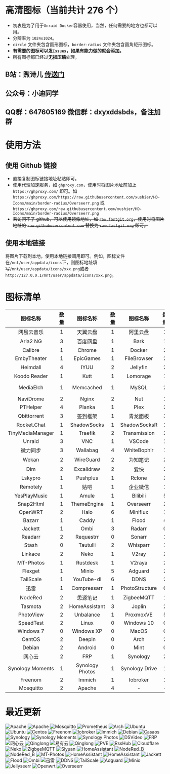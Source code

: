 # 高清图标（当前共计 276 个）

- 初衷是为了用于`Unraid Docker`容器使用，当然，任何需要的地方也都可以用。
- 分辨率为 `1024x1024`。
- `circle` 文件夹包含圆形图标，`border-radius` 文件夹包含圆角矩形图标。
- **有需要的图标可以发`Issues`，如果有能力做的就会添加。**
- 所有图标都已经过**无损压缩**处理。

## **B站：煦诗儿 [传送门](https://space.bilibili.com/32313260)**
## **公众号：小迪同学**
## **QQ群：647605169  微信群：dxyxddsbds，备注加群**

# 使用方法

## 使用 Github 链接
- 直接复制图标链接地址粘贴即可。
- 使用代理加速服务，如 `ghproxy.com`，使用时将图片地址前加上 `https://ghproxy.com/` 即可。如 `https://ghproxy.com/https://raw.githubusercontent.com/xushier/HD-Icons/main/border-radius/Overseerr.png` 或 `https://ghproxy.com/raw.githubusercontent.com/xushier/HD-Icons/main/border-radius/Overseerr.png`
- ~~若访问不了 github，可以使用镜像地址，如 `raw.fastgit.org`，使用时将图片地址的 `raw.githubusercontent.com` 替换为 `raw.fastgit.org` 即可。~~

## 使用本地链接
将图片下载到本地，使用本地链接调用即可。例如，图标文件在`/mnt/user/appdata/icons`下，则图标地址填写`/mnt/user/appdata/icons/xxx.png`或者`http://127.0.0.1/mnt/user/appdata/icons/xxx.png`。

# 图标清单

|图标名称|数量|图标名称|数量|图标名称|数量|图标名称|数量|
|:--:|:--:|:--:|:--:|:--:|:--:|:--:|:--:|
|网易云音乐|1|天翼云盘|1|阿里云盘|1|Alist|1|
|Aria2 NG|3|百度网盘|1|Bark|1|Bitwarden|1|
|Calibre|1|Chrome|1|Docker|2|Draw.io|1|
|EmbyTheater|1|EpicGames|1|FileBrowser|2|FreshRSS|3|
|Heimdall|4|IYUU|2|Jellyfin|2|可道云|1|
|Koodo Reader|1|Kutt|1|Lomorage|1|MariaDB|2|
|MediaElch|1|Memcached|1|MySQL|2|Nginx Proxy Manager|4|
|NaviDrome|2|Nginx|2|Nut|1|PhpMyAdmin|2|
|PTHelper|4|Planka|1|Plex|2|Portainer|2|
|Qbittorrent|3|签到框架|1|青龙面板|3|Redis|1|
|Rocket.Chat|1|ShadowSocks|1|ShadowSocksR|1|Syncthing|3|
|TinyMediaManager|1|Traefik|2|Transmission|2|UnlockMusic|2|
|Unraid|3|VNC|1|VSCode|1|Vertex|2|
|微力同步|3|Wallabag|4|WhiteBophir|1|Webdav|2|
|Wekan|2|WireGuard|2|为知笔记|2|ZeroTier|1|
|Dim|2|Excalidraw|2|爱快|2|Komga|2|
|Lskypro|1|Pushplus|1|Rclone|2|RcloneBrowser|1|
|Remotely|1|贴吧|1|企业微信|1|Chevereto|1|
|YesPlayMusic|1|Amule|1|Bilibili|5|MovieRobot|2|
|Snap2Html|1|ThemeEngine|1|Overseerr|2|Jellyseerr|2|
|OpenWRT|2|Halo|6|Miniflux|1|PostgreSQL|2|
|Bazarr|1|Caddy|1|Flood|4|Lidarr|2|
|Jackett|1|Ombi|3|Radarr|0|Prowlarr|2|
|Readarr|2|Requestrr|0|Sonarr|1|Sabnzbd|0|
|Stash|0|Tautulli|2|Whisparr|1|Cloudflare|4|
|Linkace|2|Neko|1|V2ray|2|易有云|1|
|MT-Photos|1|Rustdesk|1|V2raya|2|NasTools|1|
|Flexget|1|Minio|5|Adguard|2|Ombi|3|
|TailScale|1|YouTube-dl|6|DDNS|2|Clash|1|
|迅雷|1|Compressarr|1|PhotoStructure|6|PhotoPrism|9|
|NodeRed|2|思源笔记|1|ZigbeeMQTT|1|TasmoAdmin|1|
|Tasmota|2|HomeAssistant|3|Joplin|2|OnlyOffice|2|
|PhotoView|2|Unbalance|1|ProxmoxVE|5|RssHub|1|
|SpeedTest|2|Linux|0|Windows 10|0|Windows 11|0|
|Windows 7|0|Windows XP|0|MacOS|0|Ubuntu|4|
|CentOS|2|Deepin|0|Arch|2|Opensuse|0|
|Debian|2|Android|0|Mint|0|Redhat|0|
|网心云|2|FRP|1|Synology|2|DSVideo|1|
|Synology Moments|1|Synology Photos|1|Synology Drive|1|Casaos|1|
|Freenom|2|Immich|1|Iobroker|1|Prometheus|2|
|Mosquitto|2|Apache|4|-|-|-|-|

# 最近更新
![Apache](https://ghproxy.com/https://raw.githubusercontent.com/xushier/HD-Icons/main/border-radius/Apache_A.png)
![Apache](https://ghproxy.com/https://raw.githubusercontent.com/xushier/HD-Icons/main/border-radius/Apache_B.png)
![Mosquitto](https://ghproxy.com/https://raw.githubusercontent.com/xushier/HD-Icons/main/border-radius/Mosquitto_B.png)
![Prometheus](https://ghproxy.com/https://raw.githubusercontent.com/xushier/HD-Icons/main/border-radius/Prometheus_A.png)
![Arch](https://ghproxy.com/https://raw.githubusercontent.com/xushier/HD-Icons/main/border-radius/Arch_A.png)
![Ubuntu](https://ghproxy.com/https://raw.githubusercontent.com/xushier/HD-Icons/main/border-radius/Ubuntu_A.png)
![Ubuntu](https://ghproxy.com/https://raw.githubusercontent.com/xushier/HD-Icons/main/border-radius/Ubuntu_B.png)
![Centos](https://ghproxy.com/https://raw.githubusercontent.com/xushier/HD-Icons/main/border-radius/Centos_A.png)
![Freenom](https://ghproxy.com/https://raw.githubusercontent.com/xushier/HD-Icons/main/border-radius/Freenom_A.png)
![Iobroker](https://ghproxy.com/https://raw.githubusercontent.com/xushier/HD-Icons/main/border-radius/Iobroker_A.png)
![Immich](https://ghproxy.com/https://raw.githubusercontent.com/xushier/HD-Icons/main/border-radius/Immich_A.png)
![Debian](https://ghproxy.com/https://raw.githubusercontent.com/xushier/HD-Icons/main/border-radius/Debian_A.png)
![Casaos](https://ghproxy.com/https://raw.githubusercontent.com/xushier/HD-Icons/main/border-radius/Casaos_A.png)
![Synology](https://ghproxy.com/https://raw.githubusercontent.com/xushier/HD-Icons/main/border-radius/Synology_A.png)
![Synology Moments](https://ghproxy.com/https://raw.githubusercontent.com/xushier/HD-Icons/main/border-radius/Synomoments_A.png)
![Synology Photos](https://ghproxy.com/https://raw.githubusercontent.com/xushier/HD-Icons/main/border-radius/Synophotos_A.png)
![DSVideo](https://ghproxy.com/https://raw.githubusercontent.com/xushier/HD-Icons/main/border-radius/DSvideo_A.png)
![FRP](https://ghproxy.com/https://raw.githubusercontent.com/xushier/HD-Icons/main/border-radius/FRP_A.png)
![网心云](https://ghproxy.com/https://raw.githubusercontent.com/xushier/HD-Icons/main/border-radius/Wangxinyun_A.png)
![Qinglong](https://ghproxy.com/https://raw.githubusercontent.com/xushier/HD-Icons/main/border-radius/Qinglong_A.png)
![易有云](https://ghproxy.com/https://raw.githubusercontent.com/xushier/HD-Icons/main/border-radius/Linkease_A.png)
![Qinglong](https://ghproxy.com/https://raw.githubusercontent.com/xushier/HD-Icons/main/border-radius/Qinglong_B.png)
![PVE](https://ghproxy.com/https://raw.githubusercontent.com/xushier/HD-Icons/main/border-radius/PVE_C.png)
![RssHub](https://ghproxy.com/https://raw.githubusercontent.com/xushier/HD-Icons/main/border-radius/Rsshub_A.png)
![Cloudflare](https://ghproxy.com/https://raw.githubusercontent.com/xushier/HD-Icons/main/border-radius/Cloudflare_B.png)
![Neko](https://ghproxy.com/https://raw.githubusercontent.com/xushier/HD-Icons/main/border-radius/Neko_A.png)
![ZigbeeMQTT](https://ghproxy.com/https://raw.githubusercontent.com/xushier/HD-Icons/main/border-radius/ZigbeeMQTT.png)
![Siyuan](https://ghproxy.com/https://raw.githubusercontent.com/xushier/HD-Icons/main/border-radius/Siyuan_A.png)
![HomeAssistant](https://ghproxy.com/https://raw.githubusercontent.com/xushier/HD-Icons/main/border-radius/HA_B.png)
![NodeRed_B](https://ghproxy.com/https://raw.githubusercontent.com/xushier/HD-Icons/main/border-radius/NodeRed_A.png)
![NodeRed_B](https://ghproxy.com/https://raw.githubusercontent.com/xushier/HD-Icons/main/border-radius/NodeRed_B.png)
![MT-Photos](https://ghproxy.com/https://raw.githubusercontent.com/xushier/HD-Icons/main/border-radius/Mtphotos_A.png)
![HomeAssistant](https://ghproxy.com/https://raw.githubusercontent.com/xushier/HD-Icons/main/border-radius/HA_A.png)
![HomeAssistant](https://ghproxy.com/https://raw.githubusercontent.com/xushier/HD-Icons/main/border-radius/HA_C.png)
![Jackett](https://ghproxy.com/https://raw.githubusercontent.com/xushier/HD-Icons/main/border-radius/Jackett_A.png)
![Flood](https://ghproxy.com/https://raw.githubusercontent.com/xushier/HD-Icons/main/border-radius/Flood_A.png)
![Ombi](https://ghproxy.com/https://raw.githubusercontent.com/xushier/HD-Icons/main/border-radius/Ombi_A.png)
![迅雷](https://ghproxy.com/https://raw.githubusercontent.com/xushier/HD-Icons/main/border-radius/Xunlei_A.png)
![DDNS](https://ghproxy.com/https://raw.githubusercontent.com/xushier/HD-Icons/main/border-radius/DDNS_A.png)
![TailScale](https://ghproxy.com/https://raw.githubusercontent.com/xushier/HD-Icons/main/border-radius/Tailscale.png)
![Adguard](https://ghproxy.com/https://raw.githubusercontent.com/xushier/HD-Icons/main/border-radius/Adguard_B.png)
![Minio](https://ghproxy.com/https://raw.githubusercontent.com/xushier/HD-Icons/main/border-radius/Minio_B.png)
![Jellyseerr](https://ghproxy.com/https://raw.githubusercontent.com/xushier/HD-Icons/main/border-radius/Jellyseerr.png)
![Openwrt](https://ghproxy.com/https://raw.githubusercontent.com/xushier/HD-Icons/main/border-radius/Openwrt_B.png)
![Overseerr](https://ghproxy.com/https://raw.githubusercontent.com/xushier/HD-Icons/main/border-radius/Overseerr.png)
